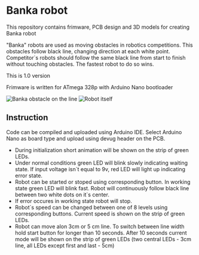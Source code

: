 # Banka robot
This repository contains frimware, PCB design and 3D models for creating Banka robot

"Banka" robots are used as moving obstacles in robotics competitions. This obstacles follow black line, changing direction at each white point. Competitor`s robots should follow the same black line from start to finish without touching obstacles. The fastest robot to do so wins.

This is 1.0 version

Frimware is written for ATmega 328p with Arduino Nano bootloader

![Banka obstacle on the line](https://github.com/ilusta/Banka-Software/assets/53097569/fada17c3-299c-468b-aab5-f4e726ebad1e)
![Robot itself](https://github.com/ilusta/Banka-Software/assets/53097569/6df76e79-b856-4f35-95cc-2d21a84091d1)

## Instruction
Code can be compiled and uploaded using Arduino IDE. Select Arduino Nano as board type and upload using devug header on the PCB.

* During initialization short animation will be shown on the strip of green LEDs.
* Under normal conditions green LED will blink slowly indicating waiting state. If input voltage isn`t equal to 9v, red LED will light up indicating error state.
* Robot can be started or stoped using corresponding button. In working state green LED will blink fast. Robot will continuously follow black line between two white dots on it`s center.
* If error occures in working state robot will stop.
* Robot`s speed can be changed between one of 8 levels using corresponding buttons. Current speed is shown on the strip of green LEDs.
* Robot can move alon 3cm or 5 cm line. To switch between line width hold start button for longer than 10 seconds. After 10 seconds current mode will be shown on the strip of green LEDs (two central LEDs - 3cm line, all LEDs except first and last - 5cm)
